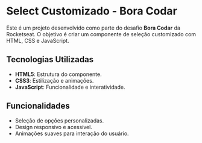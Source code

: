 # Select Customizado - Bora Codar

Este é um projeto desenvolvido como parte do desafio **Bora Codar** da Rocketseat. O objetivo é criar um componente de seleção customizado com HTML, CSS e JavaScript.

## Tecnologias Utilizadas

- **HTML5**: Estrutura do componente.
- **CSS3**: Estilização e animações.
- **JavaScript**: Funcionalidade e interatividade.

## Funcionalidades

- Seleção de opções personalizadas.
- Design responsivo e acessível.
- Animações suaves para interação do usuário.